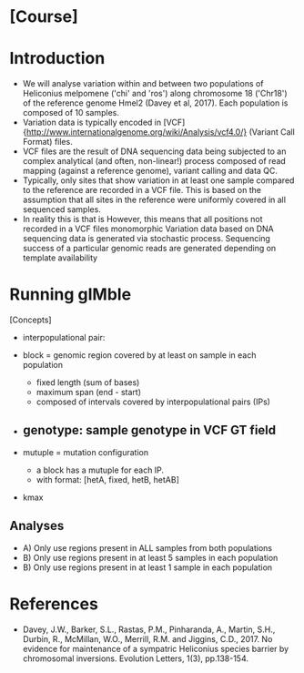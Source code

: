 # [Course]

# Introduction

- We will analyse variation within and between two populations of Heliconius melpomene ('chi' and 'ros') along chromosome 18 ('Chr18') of the reference genome Hmel2 (Davey et al, 2017). Each population is composed of 10 samples. 
- Variation data is typically encoded in [VCF]{http://www.internationalgenome.org/wiki/Analysis/vcf4.0/} (Variant Call Format) files. 
- VCF files are the result of DNA sequencing data being subjected to an complex analytical (and often, non-linear!) process composed of read mapping (against a reference genome), variant calling and data QC.   
- Typically, only sites that show variation in at least one sample compared to the reference are recorded in a VCF file. This is based on the assumption that all sites in the reference were uniformly covered in all sequenced samples.
- In reality 
  this is that  is However, this means that all positions not recorded in a VCF files  monomorphic 
Variation data based on DNA sequencing data is generated via stochastic process. Sequencing success of a particular genomic reads are generated depending on template availability
# Running gIMble

[Concepts]
- interpopulational pair:

- block = genomic region covered by at least on sample in each population
	- fixed length (sum of bases) 
	- maximum span (end - start)
	- composed of intervals covered by interpopulational pairs (IPs)


- genotype: sample genotype in VCF GT field
	- 
- mutuple = mutation configuration
	- a block has a mutuple for each IP. 
	- with format: [hetA, fixed, hetB, hetAB]

- kmax

## Analyses
- A) Only use regions present in ALL samples from both populations
- B) Only use regions present in at least 5 samples in each population
- B) Only use regions present in at least 1 sample in each population

# References
- Davey, J.W., Barker, S.L., Rastas, P.M., Pinharanda, A., Martin, S.H., Durbin, R., McMillan, W.O., Merrill, R.M. and Jiggins, C.D., 2017. No evidence for maintenance of a sympatric Heliconius species barrier by chromosomal inversions. Evolution Letters, 1(3), pp.138-154.